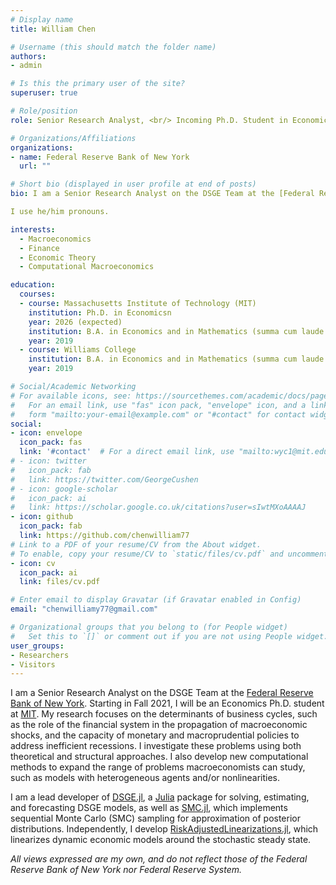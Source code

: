 ```yaml
---
# Display name
title: William Chen

# Username (this should match the folder name)
authors:
- admin

# Is this the primary user of the site?
superuser: true

# Role/position
role: Senior Research Analyst, <br/> Incoming Ph.D. Student in Economics at MIT

# Organizations/Affiliations
organizations:
- name: Federal Reserve Bank of New York
  url: ""

# Short bio (displayed in user profile at end of posts)
bio: I am a Senior Research Analyst on the DSGE Team at the [Federal Reserve Bank of New York](https://www.newyorkfed.org/research). Starting in Fall 2021, I will be an Economics Ph.D. student at [MIT](https://economics.mit.edu/). My research interests include macroeconomics, finance, and computational macroeconomics. Within these fields, I am particularly interested in business cycle theory, financial crises, and macro-labor. *Views expressed are my own*.

I use he/him pronouns.

interests:
  - Macroeconomics
  - Finance
  - Economic Theory
  - Computational Macroeconomics

education:
  courses:
  - course: Massachusetts Institute of Technology (MIT)
    institution: Ph.D. in Economicsn
    year: 2026 (expected)
    institution: B.A. in Economics and in Mathematics (summa cum laude with highest honors, Phi Beta Kappa)
    year: 2019
  - course: Williams College
    institution: B.A. in Economics and in Mathematics (summa cum laude with highest honors, Phi Beta Kappa)
    year: 2019

# Social/Academic Networking
# For available icons, see: https://sourcethemes.com/academic/docs/page-builder/#icons
#   For an email link, use "fas" icon pack, "envelope" icon, and a link in the
#   form "mailto:your-email@example.com" or "#contact" for contact widget.
social:
- icon: envelope
  icon_pack: fas
  link: '#contact'  # For a direct email link, use "mailto:wyc1@mit.edu".
# - icon: twitter
#   icon_pack: fab
#   link: https://twitter.com/GeorgeCushen
# - icon: google-scholar
#   icon_pack: ai
#   link: https://scholar.google.co.uk/citations?user=sIwtMXoAAAAJ
- icon: github
  icon_pack: fab
  link: https://github.com/chenwilliam77
# Link to a PDF of your resume/CV from the About widget.
# To enable, copy your resume/CV to `static/files/cv.pdf` and uncomment the lines below.
- icon: cv
  icon_pack: ai
  link: files/cv.pdf

# Enter email to display Gravatar (if Gravatar enabled in Config)
email: "chenwilliamy77@gmail.com"

# Organizational groups that you belong to (for People widget)
#   Set this to `[]` or comment out if you are not using People widget.
user_groups:
- Researchers
- Visitors
---
```


I am a Senior Research Analyst on the DSGE Team at the [Federal Reserve Bank of New York](https://www.newyorkfed.org/research). Starting in Fall 2021, I will be an Economics Ph.D. student at [MIT](https://economics.mit.edu/). My research focuses on the determinants of business cycles, such as the role of the financial system in the propagation of macroeconomic shocks, and the capacity of monetary and macroprudential policies to address inefficient recessions. I investigate these problems using both theoretical and structural approaches. I also develop new computational methods to expand the range of problems macroeconomists can study, such as models with heterogeneous agents and/or nonlinearities.

I am a lead developer of [DSGE.jl](https://github.com/FRBNY-DSGE/DSGE.jl), a [Julia](https://julialang.org/) package for solving, estimating, and forecasting DSGE models, as well as [SMC.jl](https://github.com/FRBNY-DSGE/SMC.jl), which implements sequential Monte Carlo (SMC) sampling for approximation of posterior distributions. Independently, I develop [RiskAdjustedLinearizations.jl](https://github.com/chenwilliam77/RiskAdjustedLinearizations.jl), which linearizes dynamic economic models around the stochastic steady state.

*All views expressed are my own, and do not reflect those of the Federal Reserve Bank of New York nor Federal Reserve System.*
